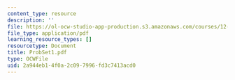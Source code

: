 ```yaml
---
content_type: resource
description: ''
file: https://ol-ocw-studio-app-production.s3.amazonaws.com/courses/12-520-geodynamics-fall-2006/2a944eb14f0a2c097996fd3c7413acd0_ProbSet1.pdf
file_type: application/pdf
learning_resource_types: []
resourcetype: Document
title: ProbSet1.pdf
type: OCWFile
uid: 2a944eb1-4f0a-2c09-7996-fd3c7413acd0
---
```

